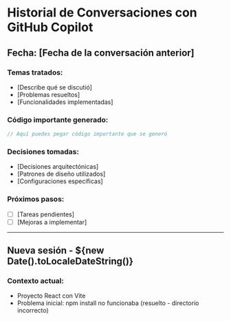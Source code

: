 # Historial de Conversaciones con GitHub Copilot

## Fecha: [Fecha de la conversación anterior]

### Temas tratados:
- [Describe qué se discutió]
- [Problemas resueltos]
- [Funcionalidades implementadas]

### Código importante generado:
```javascript
// Aquí puedes pegar código importante que se generó
```

### Decisiones tomadas:
- [Decisiones arquitectónicas]
- [Patrones de diseño utilizados]
- [Configuraciones específicas]

### Próximos pasos:
- [ ] [Tareas pendientes]
- [ ] [Mejoras a implementar]

---

## Nueva sesión - ${new Date().toLocaleDateString()}

### Contexto actual:
- Proyecto React con Vite
- Problema inicial: npm install no funcionaba (resuelto - directorio incorrecto)
